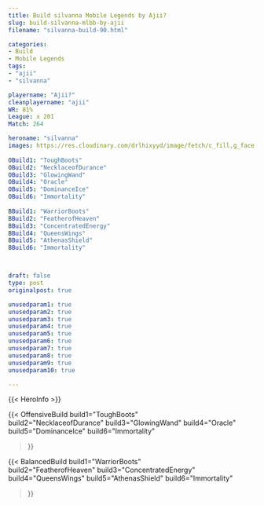 ```yaml
---
title: Build silvanna Mobile Legends by Ajii?
slug: build-silvanna-mlbb-by-ajii
filename: "silvanna-build-90.html"

categories: 
- Build 
- Mobile Legends
tags: 
- "ajii"
- "silvanna"

playername: "Ajii?"
cleanplayername: "ajii"
WR: 81%
League: x 201
Match: 264 

heroname: "silvanna"
images: https://res.cloudinary.com/drlhixyyd/image/fetch/c_fill,g_face,f_auto/https://cdn2-build.mobagenie.my.id/p/images/banner/full/silvanna.jpg
 
OBuild1: "ToughBoots"  
OBuild2: "NecklaceofDurance" 
OBuild3: "GlowingWand" 
OBuild4: "Oracle" 
OBuild5: "DominanceIce" 
OBuild6: "Immortality" 
 
BBuild1: "WarriorBoots"  
BBuild2: "FeatherofHeaven" 
BBuild3: "ConcentratedEnergy" 
BBuild4: "QueensWings" 
BBuild5: "AthenasShield" 
BBuild6: "Immortality"



draft: false
type: post
originalpost: true

unusedparam1: true
unusedparam2: true
unusedparam3: true
unusedparam4: true
unusedparam5: true
unusedparam6: true
unusedparam7: true
unusedparam8: true
unusedparam9: true
unusedparam10: true

---
```


{{< HeroInfo >}} 

{{< OffensiveBuild 
build1="ToughBoots"  
build2="NecklaceofDurance" 
build3="GlowingWand" 
build4="Oracle" 
build5="DominanceIce" 
build6="Immortality" 
 >}} 

{{< BalancedBuild 
build1="WarriorBoots"  
build2="FeatherofHeaven" 
build3="ConcentratedEnergy" 
build4="QueensWings" 
build5="AthenasShield" 
build6="Immortality" 
 >}}

